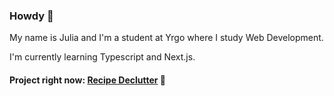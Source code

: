 ### Howdy 🤠

My name is Julia and I'm a student at Yrgo where I study Web Development.

I'm currently learning Typescript and Next.js.

#### Project right now: [Recipe Declutter](https://github.com/sirisayshello/recipe-declutter) 🍝

<!--
**juliasophieg/juliasophieg** is a ✨ _special_ ✨ repository because its `README.md` (this file) appears on your GitHub profile.

Here are some ideas to get you started:

- 🔭 I’m currently working on ...
- 🌱 I’m currently learning ...
- 👯 I’m looking to collaborate on ...
- 🤔 I’m looking for help with ...
- 💬 Ask me about ...
- 📫 How to reach me: ...
- 😄 Pronouns: ...
- ⚡ Fun fact: ...
-->
